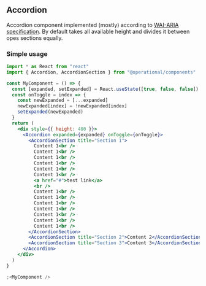 ## Accordion

Accordion component implemented (mostly) according to [WAI-ARIA specification](https://www.w3.org/TR/wai-aria-practices/examples/accordion/accordion.html). By default takes all available height and divides it between opes sections equally.

### Simple usage

```jsx
import * as React from "react"
import { Accordion, AccordionSection } from "@operational/components"

const MyComponent = () => {
  const [expanded, setExpanded] = React.useState([true, false, false])
  const onToggle = index => {
    const newExpanded = [...expanded]
    newExpanded[index] = !newExpanded[index]
    setExpanded(newExpanded)
  }
  return (
    <div style={{ height: 400 }}>
      <Accordion expanded={expanded} onToggle={onToggle}>
        <AccordionSection title="Section 1">
          Content 1<br />
          Content 1<br />
          Content 1<br />
          Content 1<br />
          Content 1<br />
          Content 1<br />
          <a href="#">test link</a>
          <br />
          Content 1<br />
          Content 1<br />
          Content 1<br />
          Content 1<br />
          Content 1<br />
          Content 1<br />
          Content 1<br />
        </AccordionSection>
        <AccordionSection title="Section 2">Content 2</AccordionSection>
        <AccordionSection title="Section 3">Content 3</AccordionSection>
      </Accordion>
    </div>
  )
}

;<MyComponent />
```
